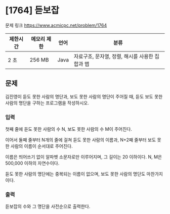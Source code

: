 # [1764] 듣보잡

문제 링크 https://www.acmicpc.net/problem/1764

| 제한시간 | 메모리 제한 | 언어   | 분류                           |
|------|--------|------|------------------------------|
| 2 초  | 256 MB | Java | 자료구조, 문자열, 정렬, 해시를 사용한 집합과 맵 |

## 문제
김진영이 듣도 못한 사람의 명단과, 보도 못한 사람의 명단이 주어질 때, 듣도 보도 못한 사람의 명단을 구하는 프로그램을 작성하시오.

### 입력
<p> 첫째 줄에 듣도 못한 사람의 수 N, 보도 못한 사람의 수 M이 주어진다. </p>
<p>이어서 둘째 줄부터 N개의 줄에 걸쳐 듣도 못한 사람의 이름과, N+2째 줄부터 보도 못한 사람의 이름이 순서대로 주어진다.</p>
<p>이름은 띄어쓰기 없이 알파벳 소문자로만 이루어지며, 그 길이는 20 이하이다. N, M은 500,000 이하의 자연수이다.</p>
<p>듣도 못한 사람의 명단에는 중복되는 이름이 없으며, 보도 못한 사람의 명단도 마찬가지이다.</p>

### 출력
듣보잡의 수와 그 명단을 사전순으로 출력한다.